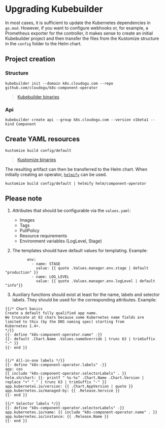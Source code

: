 # Upgrading Kubebuilder

In most cases, it is sufficient to update the Kubernetes dependencies in `go.mod`.
However, if you want to configure webhooks or, for example, a Prometheus exporter for the controller,
it makes sense to create an initial Kubebuilder project and then transfer the files from the Kustomize structure in the `config` folder to the Helm chart.


## Project creation

### Structure

`kubebuilder init --domain k8s.cloudogu.com --repo github.com/cloudogu/k8s-component-operator`

> [Kubebuilder binaries](https://github.com/kubernetes-sigs/kubebuilder/releases)

### Api

`kubebuilder create api --group k8s.cloudogu.com --version v1beta1 --kind Component`

## Create YAML resources

`kustomize build config/default`

> [Kustomize binaries](https://github.com/kubernetes-sigs/kustomize/releases)

The resulting artifact can then be transferred to the Helm chart.
When initially creating an operator, [`helmify`](https://github.com/arttor/helmify/releases) can be used.

`kustomize build config/default | helmify helm/component-operator`

## Please note

1. Attributes that should be configurable via the `values.yaml`:
   - Images
   - Tags
   - PullPolicy
   - Resource requirements
   - Environment variables (LogLevel, Stage)

2. The templates should have default values for templating. Example:

```
          env:
            - name: STAGE
              value: {{ quote .Values.manager.env.stage | default "production" }}
            - name: LOG_LEVEL
              value: {{ quote .Values.manager.env.logLevel | default "info"}}
```

3. Auxiliary functions should exist at least for the name, labels and selector labels. They should be used for the corresponding attributes. Example:

```
{{/* Chart basics
Create a default fully qualified app name.
We truncate at 63 chars because some Kubernetes name fields are limited to this (by the DNS naming spec) starting from
Kubernetes 1.4+.
*/}}
{{- define "k8s-component-operator.name" -}}
{{- default .Chart.Name .Values.nameOverride | trunc 63 | trimSuffix "-" }}
{{- end }}


{{/* All-in-one labels */}}
{{- define "k8s-component-operator.labels" -}}
app: ces
{{ include "k8s-component-operator.selectorLabels" . }}
helm.sh/chart: {{- printf " %s-%s" .Chart.Name .Chart.Version | replace "+" "_" | trunc 63 | trimSuffix "-" }}
app.kubernetes.io/version: {{ .Chart.AppVersion | quote }}
app.kubernetes.io/managed-by: {{ .Release.Service }}
{{- end }}

{{/* Selector labels */}}
{{- define "k8s-component-operator.selectorLabels" -}}
app.kubernetes.io/name: {{ include "k8s-component-operator.name" . }}
app.kubernetes.io/instance: {{ .Release.Name }}
{{- end }}
```